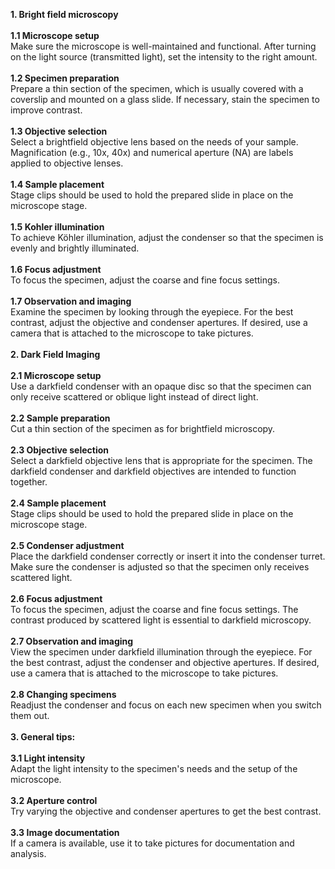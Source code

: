  <b>1. Bright field microscopy  </b> <br><br>
 <b>1.1	Microscope setup </b><br> Make sure the microscope is well-maintained and functional.  After turning on the light source (transmitted light), set the intensity to the right amount. <br><br>
	 <b>1.2	Specimen preparation </b><br> Prepare a thin section of the specimen, which is usually covered with a coverslip and mounted on a glass slide. If necessary, stain the specimen to improve contrast.<br><br>
 <b>1.3	Objective selection </b><br> Select a brightfield objective lens based on the needs of your sample. Magnification (e.g., 10x, 40x) and numerical aperture (NA) are labels applied to objective lenses.<br><br>
	 <b>1.4	Sample placement </b><br> Stage clips should be used to hold the prepared slide in place on the microscope stage.<br><br>
 <b>1.5 Kohler illumination </b><br> To achieve Köhler illumination, adjust the condenser so that the specimen is evenly and brightly illuminated.<br><br>
	 <b>1.6	Focus adjustment </b><br> To focus the specimen, adjust the coarse and fine focus settings.<br><br>
	 <b>1.7 Observation and imaging </b><br> Examine the specimen by looking through the eyepiece. For the best contrast, adjust the objective and condenser apertures. If desired, use a camera that is attached to the microscope to take pictures.<br><br>
  <b>2. Dark Field Imaging  </b><br><br>
	 <b>2.1 Microscope setup </b><br> Use a darkfield condenser with an opaque disc so that the specimen can only receive scattered or oblique light instead of direct light.<br><br>
	 <b>2.2 Sample preparation </b><br> Cut a thin section of the specimen as for brightfield microscopy.<br><br>
	 <b>2.3 Objective selection </b><br> Select a darkfield objective lens that is appropriate for the specimen. The darkfield condenser and darkfield objectives are intended to function together.<br><br>
	 <b>2.4 Sample placement </b><br> Stage clips should be used to hold the prepared slide in place on the microscope stage.<br><br>
	 <b>2.5 Condenser adjustment </b><br> Place the darkfield condenser correctly or insert it into the condenser turret. Make sure the condenser is adjusted so that the specimen only receives scattered light.<br><br>
	 <b>2.6 Focus adjustment </b><br> To focus the specimen, adjust the coarse and fine focus settings. The contrast produced by scattered light is essential to darkfield microscopy.<br><br>
 <b>2.7 Observation and imaging </b><br> View the specimen under darkfield illumination through the eyepiece.  For the best contrast, adjust the condenser and objective apertures. If desired, use a camera that is attached to the microscope to take pictures.<br><br>
 <b>2.8 Changing specimens </b><br> Readjust the condenser and focus on each new specimen when you switch them out.<br><br>
  <b>3. General tips: </b><br><br>
	 <b>3.1 Light intensity </b><br> Adapt the light intensity to the specimen's needs and the setup of the microscope.<br><br>
	 <b>3.2 Aperture control </b><br> Try varying the objective and condenser apertures to get the best contrast.<br><br>
	 <b>3.3 Image documentation </b><br> If a camera is available, use it to take pictures for documentation and analysis.

